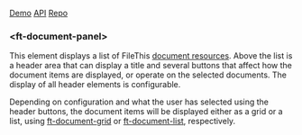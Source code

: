 [Demo](https://filethis.github.io/ft-document-panel/components/ft-document-panel/demo/)    [API](https://filethis.github.io/ft-document-panel/components/ft-document-panel/)    [Repo](https://github.com/filethis/ft-document-panel)

### \<ft-document-panel\>

This element displays a list of FileThis [document resources](https://filethis.com/developers/doc/index.html#/document). Above the list is a header area that can display a title and several buttons that affect how the document items are displayed, or operate on the selected documents. The display of all header elements is configurable.

Depending on configuration and what the user has selected using the header buttons, the document items will be displayed either as a grid or a list, using [ft-document-grid](https://github.com/filethis/ft-document-grid) or [ft-document-list](https://github.com/filethis/ft-document-list), respectively.
